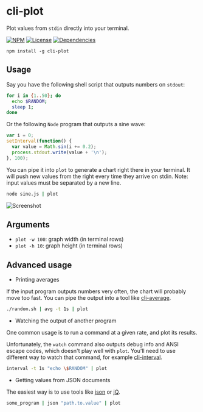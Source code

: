 # cli-plot

Plot values from `stdin` directly into your terminal.

[![NPM](http://img.shields.io/npm/v/cli-plot.svg?style=flat)](https://npmjs.org/package/cli-plot)
[![License](http://img.shields.io/npm/l/cli-plot.svg?style=flat)](https://github.com/TabDigital/cli-plot)
[![Dependencies](http://img.shields.io/david/TabDigital/cli-plot.svg?style=flat)](https://david-dm.org/TabDigital/cli-plot)

```
npm install -g cli-plot
```

## Usage

Say you have the following shell script that outputs numbers on `stdout`:

```bash
for i in {1..50}; do
  echo $RANDOM;
  sleep 1;
done
```

Or the following `Node` program that outputs a sine wave:

```js
var i = 0;
setInterval(function() {
  var value = Math.sin(i += 0.2);
  process.stdout.write(value + '\n');
}, 100);
```

You can pipe it into `plot` to generate a chart right there in your terminal.
It will push new values from the right every time they arrive on stdin.
Note: input values must be separated by a new line.

```bash
node sine.js | plot
```

![Screenshot](https://raw.github.com/TabDigital/cli-plot/master/screenshot.gif)

## Arguments

- `plot -w 100`: graph width (in terminal rows)
- `plot -h 10`: graph height (in terminal rows)

## Advanced usage

- Printing averages

If the input program outputs numbers very often, the chart will probably move too fast.
You can pipe the output into a tool like [cli-average](https://github.com/TabDigital/cli-average).

```bash
./random.sh | avg -t 1s | plot
```

- Watching the output of another program

One common usage is to run a command at a given rate, and plot its results.

Unfortunately, the `watch` command also outputs debug info and ANSI escape codes,
which doesn't play well with `plot`. You'll need to use different way to watch that command,
for example [cli-interval](https://github.com/TabDigital/cli-interval).

```bash
interval -t 1s "echo \$RANDOM" | plot
```

- Getting values from JSON documents

The easiest way is to use tools like [json](http://trentm.com/json/) or [jQ](http://stedolan.github.io/jq/).

```bash
some_program | json "path.to.value" | plot
```

